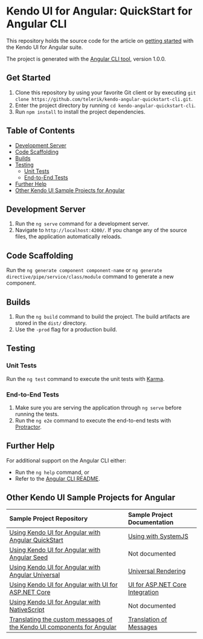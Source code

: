 # Kendo UI for Angular: QuickStart for Angular CLI

This repository holds the source code for the article on [getting started](http://www.telerik.com/kendo-angular-ui/getting-started/#installation) with the Kendo UI for Angular suite.

The project is generated with the [Angular CLI tool](https://github.com/angular/angular-cli), version 1.0.0.

## Get Started

1. Clone this repository by using your favorite Git client or by executing `git clone https://github.com/telerik/kendo-angular-quickstart-cli.git`.
1. Enter the project directory by running `cd kendo-angular-quickstart-cli`.
1. Run `npm install` to install the project dependencies.

## Table of Contents

* [Development Server](#development-server)
* [Code Scaffolding](#code-scaffolding)
* [Builds](#builds)
* [Testing](#testing)
    * [Unit Tests](#unit-tests)
    * [End-to-End Tests](#end-to-end-tests)
* [Further Help](#further-help)
* [Other Kendo UI Sample Projects for Angular](#other-kendo-ui-sample-projects-for-angular)

## Development Server

1. Run the `ng serve` command for a development server.
1. Navigate to `http://localhost:4200/`. If you change any of the source files, the application automatically reloads.

## Code Scaffolding

Run the `ng generate component component-name` or `ng generate directive/pipe/service/class/module` command to generate a new component.

## Builds

1. Run the `ng build` command to build the project. The build artifacts are stored in the `dist/` directory.
1. Use the `-prod` flag for a production build.

## Testing

### Unit Tests

Run the `ng test` command to execute the unit tests with [Karma](https://karma-runner.github.io).

### End-to-End Tests

1. Make sure you are serving the application through `ng serve` before running the tests.
1. Run the `ng e2e` command to execute the end-to-end tests with [Protractor](http://www.protractortest.org/).

## Further Help

For additional support on the Angular CLI either:

* Run the `ng help` command, or
* Refer to the [Angular CLI README](https://github.com/angular/angular-cli/blob/master/README.md).

## Other Kendo UI Sample Projects for Angular

|Sample Project Repository                                        |Sample Project Documentation |
|:---                                                             |:---                         |
|[Using Kendo UI for Angular with Angular QuickStart](https://github.com/telerik/kendo-angular-quickstart) |[Using with SystemJS](http://www.telerik.com/kendo-angular-ui/components/installation/system-js/)|
|[Using Kendo UI for Angular with Angular Seed](https://github.com/telerik/kendo-angular-quickstart-seed)  |Not documented        |
|[Using Kendo UI for Angular with Angular Universal](https://github.com/telerik/kendo-angular-universal-demo) |[Universal Rendering](http://www.telerik.com/kendo-angular-ui/components/framework/universal/)|
|[Using Kendo UI for Angular with UI for ASP.NET Core](https://github.com/telerik/kendo-angular-demo-aspnetcore-data/tree/master) |[UI for ASP.NET Core Integration](http://www.telerik.com/kendo-angular-ui/components/dataquery/mvc-integration/)|
|[Using Kendo UI for Angular with NativeScript](https://github.com/telerik/ng2-dashboard)                     |Not documented   |
|[Translating the custom messages of the Kendo UI components for Angular](https://github.com/telerik/kendo-angular-i18n-sample) |[Translation of Messages](http://www.telerik.com/kendo-angular-ui/components/localization/messages/)|
